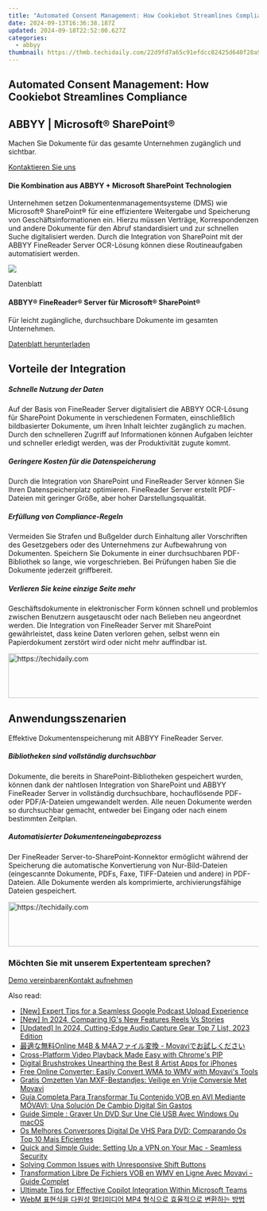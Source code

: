 ```yaml
---
title: "Automated Consent Management: How Cookiebot Streamlines Compliance"
date: 2024-09-13T16:36:38.187Z
updated: 2024-09-18T22:52:00.627Z
categories:
  - abbyy
thumbnail: https://thmb.techidaily.com/22d9fd7a65c91efdcc82425d640f28a9aea80bb6b14188ff789f4577f0c290a1.jpg
---
```


## Automated Consent Management: How Cookiebot Streamlines Compliance

## 

## ABBYY | Microsoft® SharePoint®

Machen Sie Dokumente für das gesamte Unternehmen zugänglich und sichtbar.

[Kontaktieren Sie uns](https://tools.techidaily.com/abbyy/products/)

#### Die Kombination aus ABBYY + Microsoft SharePoint Technologien 

Unternehmen setzen Dokumentenmanagementsysteme (DMS) wie Microsoft® SharePoint® für eine effizientere Weitergabe und Speicherung von Geschäftsinformationen ein. Hierzu müssen Verträge, Korrespondenzen und andere Dokumente für den Abruf standardisiert und zur schnellen Suche digitalisiert werden. Durch die Integration von SharePoint mit der ABBYY FineReader Server OCR-Lösung können diese Routineaufgaben automatisiert werden.

![](https://content.abbyy.com/-/media/project/abbyy/abbyy/solutions/hyperautomation/overview-image.jpg?h=440&iar=0&w=848)

Datenblatt 

#### ABBYY® FineReader® Server für Microsoft® SharePoint® 

Für leicht zugängliche, durchsuchbare Dokumente im gesamten Unternehmen.

[Datenblatt herunterladen](https://static1.abbyy.com/abbyycommedia/34873/datasheet-finereaderserver-microsoftsharepoint-en.pdf)

## Vorteile der Integration 

##### Schnelle Nutzung der Daten 

Auf der Basis von FineReader Server digitalisiert die ABBYY OCR-Lösung für SharePoint Dokumente in verschiedenen Formaten, einschließlich bildbasierter Dokumente, um ihren Inhalt leichter zugänglich zu machen. Durch den schnelleren Zugriff auf Informationen können Aufgaben leichter und schneller erledigt werden, was der Produktivität zugute kommt.

##### Geringere Kosten für die Datenspeicherung 

Durch die Integration von SharePoint und FineReader Server können Sie Ihren Datenspeicherplatz optimieren. FineReader Server erstellt PDF-Dateien mit geringer Größe, aber hoher Darstellungsqualität.

##### Erfüllung von Compliance-Regeln 

Vermeiden Sie Strafen und Bußgelder durch Einhaltung aller Vorschriften des Gesetzgebers oder des Unternehmens zur Aufbewahrung von Dokumenten. Speichern Sie Dokumente in einer durchsuchbaren PDF-Bibliothek so lange, wie vorgeschrieben. Bei Prüfungen haben Sie die Dokumente jederzeit griffbereit.

##### Verlieren Sie keine einzige Seite mehr 

Geschäftsdokumente in elektronischer Form können schnell und problemlos zwischen Benutzern ausgetauscht oder nach Belieben neu angeordnet werden. Die Integration von FineReader Server mit SharePoint gewährleistet, dass keine Daten verloren gehen, selbst wenn ein Papierdokument zerstört wird oder nicht mehr auffindbar ist.

<!-- affiliate ads begin -->
<a href="https://aligracehair.sjv.io/c/5597632/1948895/19272" target="_top" id="1948895">
  <img src="//a.impactradius-go.com/display-ad/19272-1948895" border="0" alt="https://techidaily.com" width="728" height="90"/>
</a>
<img height="0" width="0" src="https://aligracehair.sjv.io/i/5597632/1948895/19272" style="position:absolute;visibility:hidden;" border="0" />
<!-- affiliate ads end -->

## Anwendungsszenarien 

Effektive Dokumentenspeicherung mit ABBYY FineReader Server. 

##### Bibliotheken sind vollständig durchsuchbar 

Dokumente, die bereits in SharePoint-Bibliotheken gespeichert wurden, können dank der nahtlosen Integration von SharePoint und ABBYY FineReader Server in vollständig durchsuchbare, hochauflösende PDF- oder PDF/A-Dateien umgewandelt werden. Alle neuen Dokumente werden so durchsuchbar gemacht, entweder bei Eingang oder nach einem bestimmten Zeitplan.

##### Automatisierter Dokumentenein­gabeprozess 

Der FineReader Server-to-SharePoint-Konnektor ermöglicht während der Speicherung die automatische Konvertierung von Nur-Bild-Dateien (eingescannte Dokumente, PDFs, Faxe, TIFF-Dateien und andere) in PDF-Dateien. Alle Dokumente werden als komprimierte, archivierungsfähige Dateien gespeichert.

<!-- affiliate ads begin -->
<a href="https://aligracehair.sjv.io/c/5597632/1934292/19272" target="_top" id="1934292">
  <img src="//a.impactradius-go.com/display-ad/19272-1934292" border="0" alt="https://techidaily.com" width="728" height="90"/>
</a>
<img height="0" width="0" src="https://aligracehair.sjv.io/i/5597632/1934292/19272" style="position:absolute;visibility:hidden;" border="0" />
<!-- affiliate ads end -->

### Möchten Sie mit unserem Expertenteam sprechen?

[Demo vereinbaren](https://tools.techidaily.com/abbyy/products/)[Kontakt aufnehmen](https://tools.techidaily.com/abbyy/products/)

<ins class="adsbygoogle"
     style="display:block"
     data-ad-format="autorelaxed"
     data-ad-client="ca-pub-7571918770474297"
     data-ad-slot="1223367746"></ins>

<ins class="adsbygoogle"
     style="display:block"
     data-ad-client="ca-pub-7571918770474297"
     data-ad-slot="8358498916"
     data-ad-format="auto"
     data-full-width-responsive="true"></ins>

<span class="atpl-alsoreadstyle">Also read:</span>
<div><ul>
<li><a href="https://some-knowledge.techidaily.com/new-expert-tips-for-a-seamless-google-podcast-upload-experience/"><u>[New] Expert Tips for a Seamless Google Podcast Upload Experience</u></a></li>
<li><a href="https://instagram-clips.techidaily.com/new-in-2024-comparing-igs-new-features-reels-vs-stories/"><u>[New] In 2024, Comparing IG's New Features Reels Vs Stories</u></a></li>
<li><a href="https://visual-screen-recording.techidaily.com/updated-in-2024-cutting-edge-audio-capture-gear-top-7-list-2023-edition/"><u>[Updated] In 2024, Cutting-Edge Audio Capture Gear Top 7 List, 2023 Edition</u></a></li>
<li><a href="https://solve-manuals.techidaily.com/online-m4b-and-m4a-movavi/"><u>最適な無料Online M4B & M4Aファイル変換 - Movaviでお試しください</u></a></li>
<li><a href="https://extra-tips.techidaily.com/cross-platform-video-playback-made-easy-with-chromes-pip/"><u>Cross-Platform Video Playback Made Easy with Chrome's PIP</u></a></li>
<li><a href="https://extra-information.techidaily.com/digital-brushstrokes-unearthing-the-best-8-artist-apps-for-iphones/"><u>Digital Brushstrokes Unearthing the Best 8 Artist Apps for iPhones</u></a></li>
<li><a href="https://solve-manuals.techidaily.com/free-online-converter-easily-convert-wma-to-wmv-with-movavis-tools/"><u>Free Online Converter: Easily Convert WMA to WMV with Movavi's Tools</u></a></li>
<li><a href="https://solve-manuals.techidaily.com/gratis-omzetten-van-mxf-bestandjes-veilige-en-vrije-conversie-met-movavi/"><u>Gratis Omzetten Van MXF-Bestandjes: Veilige en Vrije Conversie Met Movavi</u></a></li>
<li><a href="https://solve-manuals.techidaily.com/guia-completa-para-transformar-tu-contenido-vob-en-avi-mediante-movavi-una-solucion-de-cambio-digital-sin-gastos/"><u>Guía Completa Para Transformar Tu Contenido VOB en AVI Mediante MÓVAVI: Una Solución De Cambio Digital Sin Gastos</u></a></li>
<li><a href="https://tech-revival.techidaily.com/guide-simple-graver-un-dvd-sur-une-cle-usb-avec-windows-ou-macos/"><u>Guide Simple : Graver Un DVD Sur Une Clé USB Avec Windows Ou macOS</u></a></li>
<li><a href="https://solve-manuals.techidaily.com/os-melhores-conversores-digital-de-vhs-para-dvd-comparando-os-top-10-mais-eficientes/"><u>Os Melhores Conversores Digital De VHS Para DVD: Comparando Os Top 10 Mais Eficientes</u></a></li>
<li><a href="https://techno-recovery.techidaily.com/quick-and-simple-guide-setting-up-a-vpn-on-your-mac-seamless-security/"><u>Quick and Simple Guide: Setting Up a VPN on Your Mac - Seamless Security</u></a></li>
<li><a href="https://win-howtos.techidaily.com/solving-common-issues-with-unresponsive-shift-buttons/"><u>Solving Common Issues with Unresponsive Shift Buttons</u></a></li>
<li><a href="https://solve-manuals.techidaily.com/transformation-libre-de-fichiers-vob-en-wmv-en-ligne-avec-movavi-guide-complet/"><u>Transformation Libre De Fichiers VOB en WMV en Ligne Avec Movavi - Guide Complet</u></a></li>
<li><a href="https://tech-recovery.techidaily.com/ultimate-tips-for-effective-copilot-integration-within-microsoft-teams/"><u>Ultimate Tips for Effective Copilot Integration Within Microsoft Teams</u></a></li>
<li><a href="https://solve-manuals.techidaily.com/1726221741653-webm-mp4/"><u>WebM 표현식을 다원성 멀티미디어 MP4 형식으로 효율적으로 변환하는 방법</u></a></li>
</ul></div>

